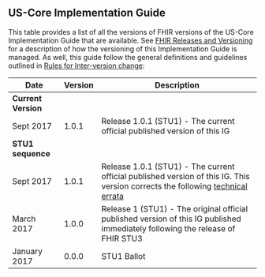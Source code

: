 ## US-Core Implementation Guide

This table provides a list of all the versions of FHIR versions of the US-Core Implementation Guide that are available. See [FHIR Releases and Versioning](http://build.fhir.org/versions.html#versions) for a description of how the versioning of this Implementation Guide is managed.  As well, this guide follow the general definitions and guidelines outlined in [Rules for Inter-version change](http://build.fhir.org/versions.html#change):

|Date|Version|Description|
|---|---|---|
|**Current Version**|
|Sept 2017|1.0.1| Release 1.0.1 (STU1) - The current official published version of this IG|
|**STU1 sequence**|
|Sept 2017|1.0.1| Release 1.0.1 (STU1) - The current official published version of this IG. This version corrects the following [technical errata](errata.html)|
|March 2017|1.0.0| Release 1 (STU1) - The original official published version of this IG published immediately following the release of FHIR STU3|
|January 2017|0.0.0| STU1 Ballot|
